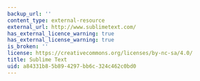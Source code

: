 ```yaml
---
backup_url: ''
content_type: external-resource
external_url: http://www.sublimetext.com/
has_external_licence_warning: true
has_external_license_warning: true
is_broken: ''
license: https://creativecommons.org/licenses/by-nc-sa/4.0/
title: Sublime Text
uid: a84331b8-5b89-4297-bb6c-324c462c0bd0
---
```


